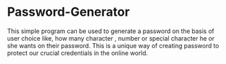 # Password-Generator
This simple program can be used to generate a password on the basis of user choice like, how many character , number or special character he or she wants on their password. This is a unique way of creating password to protect our crucial credentials in the online world. 
